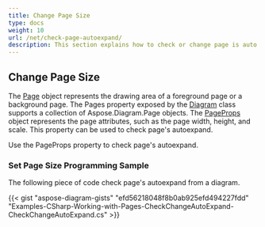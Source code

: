 ```yaml
---
title: Change Page Size
type: docs
weight: 10
url: /net/check-page-autoexpand/
description: This section explains how to check or change page is auto expand in a visio file with Aspose.Diagram.
---
```


## **Change Page Size**

The [Page](http://www.aspose.com/api/net/diagram/aspose.diagram/page) object represents the drawing area of a foreground page or a background page. The Pages property exposed by the [Diagram](http://www.aspose.com/api/net/diagram/aspose.diagram/diagram) class supports a collection of Aspose.Diagram.Page objects. 
The [PageProps](https://apireference.aspose.com/diagram/net/aspose.diagram/pagesheet/properties/pageprops) object represents the page attributes, such as the page width, height, and scale. This property can be used to check page's autoexpand.

Use the PageProps property to check page's autoexpand.
### **Set Page Size Programming Sample**
The following piece of code check page's autoexpand from a diagram.

{{< gist "aspose-diagram-gists" "efd56218048f8b0ab925efd494227fdd" "Examples-CSharp-Working-with-Pages-CheckChangeAutoExpand-CheckChangeAutoExpand.cs" >}}
